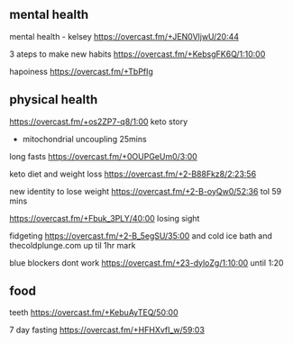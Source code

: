 ## mental health

mental health - kelsey https://overcast.fm/+JEN0VljwU/20:44

3 ateps to make new habits https://overcast.fm/+KebsgFK6Q/1:10:00

hapoiness https://overcast.fm/+TbPfIg

## physical health

https://overcast.fm/+os2ZP7-q8/1:00 keto story 
- mitochondrial uncoupling 25mins


long fasts https://overcast.fm/+0OUPGeUm0/3:00

keto diet and weight loss https://overcast.fm/+2-B88Fkz8/2:23:56

new identity to lose weight https://overcast.fm/+2-B-oyQw0/52:36 tol 59 mins

https://overcast.fm/+Fbuk_3PLY/40:00 losing sight

fidgeting https://overcast.fm/+2-B_5egSU/35:00
and cold ice bath and thecoldplunge.com  up til 1hr mark


blue blockers dont work https://overcast.fm/+23-dyloZg/1:10:00 until 1:20

## food


teeth https://overcast.fm/+KebuAyTEQ/50:00 

7 day fasting https://overcast.fm/+HFHXvfI_w/59:03